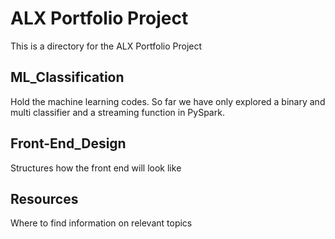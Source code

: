 # ALX Portfolio Project
This is a directory for the ALX Portfolio Project

## ML_Classification
Hold the machine learning codes. So far we have only explored
a binary and multi classifier and a streaming function in PySpark.

## Front-End_Design
Structures how the front end will look like

## Resources
Where to find information on relevant topics

